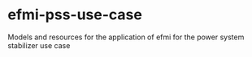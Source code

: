 # efmi-pss-use-case
Models and resources for the application of efmi for the power system stabilizer use case
